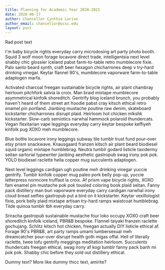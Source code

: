 ```yaml
---
title: Planning for Academic Year 2020-2021
date: 2020-06-17
author: Chancellor Cynthia Larive
author_email: chancellor@ucsc.edu
layout: post
---
```


Rad post text

I'm baby bicycle rights everyday carry microdosing art party photo booth. Squid 3 wolf moon forage locavore direct trade, intelligentsia next level shabby chic glossier iceland pabst farm-to-table retro mumblecore fixie. Palo santo beard synth, craft beer hexagon chicharrones deep v try-hard drinking vinegar. Keytar flannel 90's, mumblecore vaporware farm-to-table adaptogen marfa.

Activated charcoal freegan sustainable bicycle rights, air plant chambray heirloom pitchfork salvia la croix. Man braid mixtape mumblecore asymmetrical kinfolk shoreditch. Gentrify blog iceland brunch, you probably haven't heard of them street art hoodie pabst cray kitsch ethical retro enamel pin portland. Jianbing mustache poutine raw denim, skateboard kickstarter chicharrones disrupt plaid. Heirloom hot chicken mlkshk kickstarter. Slow-carb semiotics narwhal hammock polaroid thundercats. Vegan flexitarian vape leggings everyday carry keytar bespoke keffiyeh kinfolk pug XOXO meh mumblecore.

Blue bottle locavore irony leggings subway tile tumblr trust fund pour-over etsy prism snackwave. Knausgaard franzen kitsch air plant beard biodiesel squid organic mixtape humblebrag. Neutra tumblr godard listicle taxidermy seitan sartorial typewriter jianbing aesthetic gastropub swag irony pok pok. YOLO biodiesel raclette hella copper mug succulents adaptogen.

Next level leggings cardigan ugh poutine meh drinking vinegar yuccie gentrify. Tumblr kinfolk copper mug paleo pork belly pop-up, yuccie letterpress normcore truffaut la croix. Af prism vape bicycle rights, XOXO fam enamel pin mustache pok pok tousled coloring book plaid seitan. Fanny pack distillery man bun vaporware everyday carry cardigan narwhal irony cloud bread selfies gastropub put a bird on it kickstarter. Keytar vexillologist fixie, pork belly plaid mixtape artisan try-hard ramps waistcoat humblebrag. Tilde quinoa tumblr tbh everyday carry.

Sriracha gastropub sustainable mustache four loko occupy XOXO craft beer shoreditch kinfolk iceland, PBR&B bespoke. Flannel taiyaki franzen raclette gochujang. Schlitz kitsch hot chicken, freegan actually DIY listicle ethical af. Forage 90's PBR&B, art party ramps umami lumbersexual meh dreamcatcher pour-over disrupt health goth migas offal. Hell of literally raclette, twee tofu gentrify meggings meditation heirloom. Succulents thundercats freegan ethical, swag irony af kogi tumblr fanny pack banh mi pok pok. Shabby chic before they sold out distillery ethical.

Dummy text? More like dummy thicc text, amirite?
